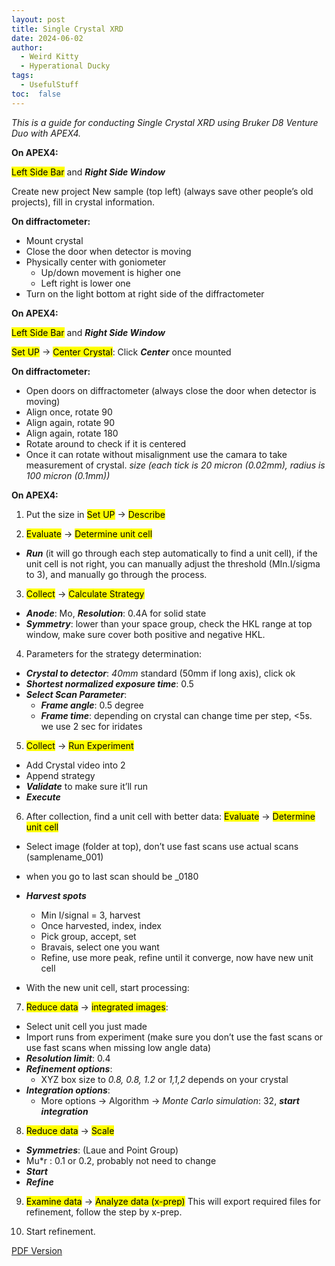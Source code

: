 ```yaml
---
layout: post
title: Single Crystal XRD
date: 2024-06-02
author: 
  - Weird Kitty
  - Hyperational Ducky  
tags: 
  - UsefulStuff 
toc:  false
---
```


_This is a guide for conducting Single Crystal XRD using Bruker D8 Venture Duo with APEX4._


**On APEX4:**

<mark>Left Side Bar</mark> and **_Right Side Window_**

Create new project New sample (top left) (always save other people’s old projects), fill in crystal information.

**On diffractometer:**
- Mount crystal
- Close the door when detector is moving
- Physically center with goniometer
    - Up/down movement is higher one
    - Left right is lower one
- Turn on the light bottom at right side of the diffractometer

**On APEX4:**

<mark>Left Side Bar</mark> and **_Right Side Window_**

<mark>Set UP</mark> -> <mark>Center Crystal</mark>: Click **_Center_** once mounted

**On diffractometer:**
- Open doors on diffractometer (always close the door when detector is moving)
- Align once, rotate 90
- Align again, rotate 90
- Align again, rotate 180
- Rotate around to check if it is centered
- Once it can rotate without misalignment use the camara to take measurement of crystal. _size (each tick is 20 micron (0.02mm), radius is 100 micron (0.1mm))_

**On APEX4:**
1. Put the size in <mark>Set UP</mark> -> <mark>Describe</mark>

2. <mark>Evaluate</mark> -> <mark>Determine unit cell</mark>
- **_Run_** (it will go through each step automatically to find a unit cell), if the unit cell is not right, you can manually adjust the threshold (MIn.I/sigma to 3), and manually go through the process.
  
3. <mark>Collect</mark> -> <mark>Calculate Strategy</mark>
- **_Anode_**: Mo, **_Resolution_**: 0.4A for solid state
- **_Symmetry_**: lower than your space group, check the HKL range at top window, make sure cover both positive and negative HKL.
  
4. Parameters for the strategy determination:
- **_Crystal to detector_**: _40mm_ standard (50mm if long axis), click ok
- **_Shortest normalized exposure time_**: 0.5
- **_Select Scan Parameter_**:
  - **_Frame angle_**: 0.5 degree
  - **_Frame time_**: depending on crystal can change time per step, <5s. we use 2 sec for iridates
  
5. <mark>Collect</mark> -> <mark>Run Experiment</mark>
- Add Crystal video into 2
- Append strategy
- **_Validate_** to make sure it’ll run
- **_Execute_**

6. After collection, find a unit cell with better data: <mark>Evaluate</mark> -> <mark>Determine unit cell</mark>
- Select image (folder at top), don’t use fast scans use actual scans (samplename_001)
- when you go to last scan should be _0180
- **_Harvest spots_**
  - Min I/signal = 3, harvest
  - Once harvested, index, index
  - Pick group, accept, set
  - Bravais, select one you want
  - Refine, use more peak, refine until it converge, now have new unit cell

- With the new unit cell, start processing:

7. <mark>Reduce data</mark> -> <mark>integrated images</mark>:
- Select unit cell you just made
- Import runs from experiment (make sure you don’t use the fast scans or use fast scans when missing low angle data)
- **_Resolution limit_**: 0.4
- **_Refinement options_**:
    - XYZ box size to _0.8, 0.8, 1.2_ or _1,1,2_ depends on your crystal
- **_Integration options_**:
    - More options -> Algorithm -> _Monte Carlo simulation_: 32, **_start integration_**

8. <mark>Reduce data</mark> -> <mark>Scale</mark>
- **_Symmetries_**: (Laue and Point Group)
- Mu*r : 0.1 or 0.2, probably not need to change
- **_Start_**
- **_Refine_**

9. <mark>Examine data</mark> -> <mark>Analyze data (x-prep)</mark>
This will export required files for refinement, follow the step by x-prep.

10. Start refinement. 

[PDF Version](/PostFile/SCXRD.pdf)
